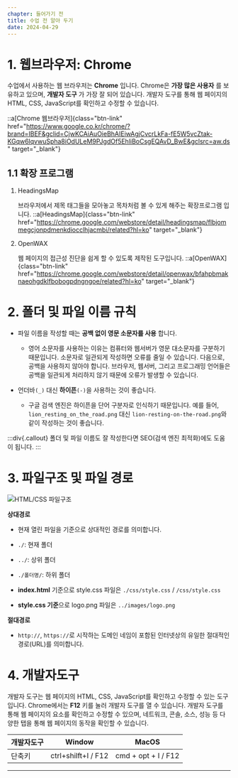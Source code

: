 ```yaml
---
chapter: 들어가기 전
title: 수업 전 알아 두기
date: 2024-04-29
---
```


# 1. 웹브라우저: Chrome

수업에서 사용하는 웹 브라우저는 **Chrome** 입니다. Chrome은 **가장 많은 사용자** 를 보유하고 있으며, **개발자 도구** 가 가장 잘 되어 있습니다. 개발자 도구를 통해 웹 페이지의 HTML, CSS, JavaScript를 확인하고 수정할 수 있습니다.

::a[Chrome 웹브라우저]{class="btn-link" href="https://www.google.co.kr/chrome/?brand=IBEF&gclid=CjwKCAiAuOieBhAIEiwAgjCvcrLkFa-fE5W5vcZtak-KGqw6lqvwuSpha8iOdULeM9PJgdOf5EhliBoCsgEQAvD_BwE&gclsrc=aw.ds" target="\_blank"}

## 1.1 확장 프로그램

1. HeadingsMap

   브라우저에서 제목 태그들을 모아놓고 목차처럼 볼 수 있게 해주는 확장프로그램 입니다.
   ::a[HeadingsMap]{class="btn-link" href="https://chrome.google.com/webstore/detail/headingsmap/flbjommegcjonpdmenkdiocclhjacmbi/related?hl=ko" target="\_blank"}

2. OpenWAX

   웹 페이지의 접근성 진단을 쉽게 할 수 있도록 제작된 도구입니다.
   ::a[OpenWAX]{class="btn-link" href="https://chrome.google.com/webstore/detail/openwax/bfahpbmaknaeohgdklfbobogpdngngoe/related?hl=ko" target="\_blank"}

# 2. 폴더 및 파일 이름 규칙

- 파일 이름을 작성할 때는 **공백 없이 영문 소문자를 사용** 합니다.

  - 영어 소문자를 사용하는 이유는 컴퓨터와 웹서버가 영문 대소문자를 구분하기 때문입니다. 소문자로 일관되게 작성하면 오류를 줄일 수 있습니다. 다음으로, 공백을 사용하지 않아야 합니다. 브라우저, 웹서버, 그리고 프로그래밍 언어들은 공백을 일관되게 처리하지 않기 때문에 오류가 발생할 수 있습니다.

- 언더바`(_)` 대신 **하이픈**`(-)`을 사용하는 것이 좋습니다.
  - 구글 검색 엔진은 하이픈을 단어 구분자로 인식하기 때문입니다. 예를 들어, `lion_resting_on_the_road.png` 대신 `lion-resting-on-the-road.png`와 같이 작성하는 것이 좋습니다.

:::div{.callout}
폴더 및 파일 이름도 잘 작성한다면 SEO(검색 엔진 최적화)에도 도움이 됩니다.
:::

# 3. 파일구조 및 파일 경로

![HTML/CSS 파일구조](/images/html-css/chapter01/03.png)

**상대경로**

- 현재 열린 파일을 기준으로 상대적인 경로를 의미합니다.

- `./`: 현재 폴더
- `../`: 상위 폴더
- `./폴더명/`: 하위 폴더

- **index.html** 기준으로 style.css 파일은 `./css/style.css` / `/css/style.css`
- **style.css 기준**으로 logo.png 파일은 `../images/logo.png`

**절대경로**

- `http://`, `https://`로 시작하는 도메인 네임이 포함된 인터넷상의 유일한 절대적인 경로(URL)를 의미합니다.

# 4. 개발자도구

개발자 도구는 웹 페이지의 HTML, CSS, JavaScript를 확인하고 수정할 수 있는 도구입니다. Chrome에서는 **F12** 키를 눌러 개발자 도구를 열 수 있습니다. 개발자 도구를 통해 웹 페이지의 요소를 확인하고 수정할 수 있으며, 네트워크, 콘솔, 소스, 성능 등 다양한 탭을 통해 웹 페이지의 동작을 확인할 수 있습니다.

| 개발자도구 | Window              | MacOS               |
| ---------- | ------------------- | ------------------- |
| 단축키     | ctrl+shilft+I / F12 | cmd + opt + I / F12 |

---
